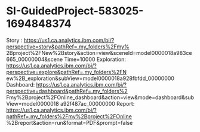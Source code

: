 # SI-GuidedProject-583025-1694848374

Story :
https://us1.ca.analytics.ibm.com/bi/?perspective=story&pathRef=.my_folders%2Fmy%
2Bproject%2FNew%2Bstory&action=view&sceneId=model0000018a983ce665_00000004&scene
Time=10000
Exploration:
https://us1.ca.analytics.ibm.com/bi/?perspective=explore&pathRef=.my_folders%2FN
ew%2B_exploration&subView=model0000018a928fbfdd_00000000
Dashboard:
https://us1.ca.analytics.ibm.com/bi/?perspective=dashboard&pathRef=.my_folders%2
Fmy%2Bproject%2FOnline_dashboard&action=view&mode=dashboard&subView=model0000018
a92f487ac_00000000
Report:
https://us1.ca.analytics.ibm.com/bi/?pathRef=.my_folders%2Fmy%2Bproject%2FOnline
%2Breport&action=run&format=PDF&prompt=false
